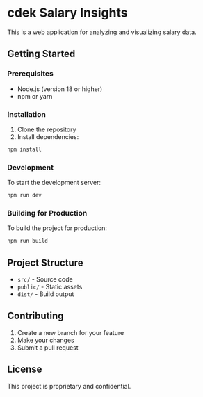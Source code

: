 # cdek Salary Insights

This is a web application for analyzing and visualizing salary data.

## Getting Started

### Prerequisites

- Node.js (version 18 or higher)
- npm or yarn

### Installation

1. Clone the repository
2. Install dependencies:
```bash
npm install
```

### Development

To start the development server:

```bash
npm run dev
```

### Building for Production

To build the project for production:

```bash
npm run build
```

## Project Structure

- `src/` - Source code
- `public/` - Static assets
- `dist/` - Build output

## Contributing

1. Create a new branch for your feature
2. Make your changes
3. Submit a pull request

## License

This project is proprietary and confidential.
